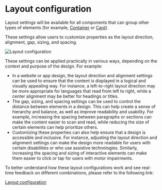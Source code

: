 # Layout configuration

Layout settings will be available for all components that can group other types of elements (for example, [Container](./ui-component-types/root-components/container.md) or [Card](./ui-component-types/root-components/card.md)).

These settings allow users to customize properties as the layout direction, alignment, gap, sizing, and spacing.


![Layout configuration](https://s3.eu-west-1.amazonaws.com/docx.flowx.ai/3.0/layout_configuration.png#center)



These settings can be applied practically in various ways, depending on the context and purpose of the design. For example:

- In a website or app design, the layout direction and alignment settings can be used to ensure that the content is displayed in a logical and visually appealing way. For instance, a left-to-right layout direction may be more appropriate for languages that read from left to right, while a center alignment may be better for headings or titles.
- The gap, sizing, and spacing settings can be used to control the distance between elements in a design. This can help create a sense of hierarchy and balance, as well as improve readability and usability. For example, increasing the spacing between paragraphs or sections can make the content easier to scan and read, while reducing the size of certain elements can help prioritize others.
- Customizing these properties can also help ensure that a design is accessible and inclusive. For instance, adjusting the layout direction and alignment settings can make the design more readable for users with certain disabilities or who use assistive technologies. Similarly, increasing the spacing and sizing of interactive elements can make them easier to click or tap for users with motor impairments.

To better understand how these layout configurations work and see real-time feedback on different combinations, please refer to the following link: 

[Layout configuration](https://tburleson-layouts-demos.firebaseapp.com/#/docs)